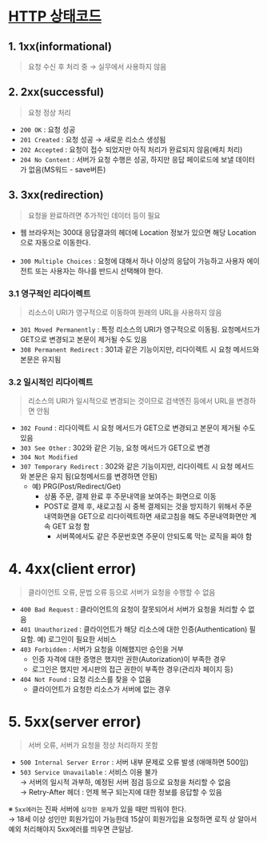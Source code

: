 # [HTTP 상태코드](https://developer.mozilla.org/ko/docs/Web/HTTP/Status)
## 1. 1xx(informational)
>  요청 수신 후 처리 중 → 실무에서 사용하지 않음

## 2. 2xx(successful)
> 요청 정상 처리
    
- `200 OK` : 요청 성공
- `201 Created` : 요청 성공 → 새로운 리소스 생성됨
- `202 Accepted` : 요청이 접수 되었지만 아직 처리가 완료되지 않음(배치 처리)
- `204 No Content` : 서버가 요청 수행은 성공, 하지만 응답 페이로드에 보낼 데이터가 없음(MS워드 - save버튼)

## 3. 3xx(redirection)
>  요청을 완료하려면 추가적인 데이터 등이 필요
- 웹 브라우저는 300대 응답결과의 헤더에 Location 정보가 있으면 해당 Location으로 자동으로 이동한다.
<br/><br/>
- `300 Multiple Choices` : 요청에 대해서 하나 이상의 응답이 가능하고 사용자 에이전트 또는 사용자는 하나를 반드시 선택해야 한다.

### 3.1  영구적인 리다이렉트
>  리소스이 URI가 영구적으로 이동하여 원래의 URL을 사용하지 않음
- `301 Moved Permanently` : 특정 리소스의 URI가 영구적으로 이동됨. 요청메서드가 GET으로 변경되고 본문이 제거될 수도 있음
- `308 Permanent Redirect` : 301과 같은 기능이지만, 리다이렉트 시 요청 메서드와 본문은 유지됨

### 3.2 일시적인 리다이렉트
> 리소스의 URI가 일시적으로 변경되는 것이므로 검색엔진 등에서 URL을 변경하면 안됨

- `302 Found` : 리다이렉트 시 요청 메서드가 GET으로 변경되고 본문이 제거될 수도 있음
- `303 See Other` : 302와 같은 기능, 요청 메서드가 GET으로 변경
- `304 Not Modified`
- `307 Temporary Redirect` : 302와 같은 기능이지만, 리다이렉트 시 요청 메서드와 본문은 유지 됨(요청메서드를 변경하면 안됨)
  - 예) PRG(Post/Redirect/Get)
    - 상품 주문, 결제 완료 후 주문내역을 보여주는 화면으로 이동
    - POST로 결제 후, 새로고침 시 중복 결제되는 것을 방지하기 위해서 주문 내역화면을 GET으로 리다이렉트하면 새로고침을 해도 주문내역화면만 계속 GET 요청 함
      - 서버쪽에서도 같은 주문번호면 주문이 안되도록 막는 로직을 짜야 함

# 4. 4xx(client error)
> 클라이언트 오류, 문법 오류 등으로 서버가 요청을 수행할 수 없음

- `400 Bad Request` : 클라이언트의 요청이 잘못되어서 서버가 요청을 처리할 수 없음
- `401 Unauthorized` : 클라이언트가 해당 리소스에 대한 인증(Authentication) 필요함. 예) 로그인이 필요한 서비스
- `403 Forbidden` : 서버가 요청을 이해했지만 승인을 거부
  - 인증 자격에 대한 증명은 했지만 권한(Autorization)이 부족한 경우
  - 로그인은 했지만 게시판의 접근 권한이 부족한 경우(관리자 페이지 등)
- `404 Not Found` : 요청 리소스를 찾을 수 없음
  - 클라이언트가 요청한 리소스가 서버에 없는 경우

# 5. 5xx(server error)
> 서버 오류, 서버가 요청을 정상 처리하지 못함
- `500 Internal Server Error` : 서버 내부 문제로 오류 발생 (애매하면 500임)<br/>
- `503 Service Unavailable` : 서비스 이용 불가<br/>
  → 서버의 일시적 과부하, 예정된 서버 점검 등으로 요청을 처리할 수 없음<br/>
  → Retry-After 헤더 : 언제 복구 되는지에 대한 정보를 응답할 수 있음

※ `5xx에러`는 진짜 서버에 `심각한 문제`가 있을 때만 띄워야 한다.<br/>
    → 18세 이상 성인만 회원가입이 가능한데 15살이 회원가입을 요청하면 로직 상 알아서 예외 처리해야지 5xx에러를 띄우면 큰일남.